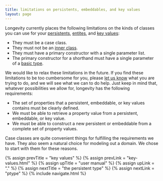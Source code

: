 ```yaml
---
title: limitations on persistents, embeddables, and key values
layout: page
---
```


Longevity currently places the following limitations on the kinds of
classes you can use for your [persistents](persistent), [entites](entities), and
[key values](key-values.html):

- They must be a case class.
- They must not be an [inner class](http://docs.scala-lang.org/tutorials/tour/inner-classes.html).
- They must have a primary constructor with a single parameter list.
- The primary constructor for a shorthand must have a single parameter
  of a [basic type](basics.html).

We would like to relax these limitations in the future. If you find
these limitations to be too cumbersome for you, please [let us
know](http://longevityframework.github.io/longevity/discussions.html)
what you are trying to do, and we will see what we can to do help.
Just keep in mind that, whatever possibilities we allow for, longevity
has the following requirements:

- The set of properties that a persistent, embeddable, or key values contains must be clearly defined.
- We must be able to retrieve a property value from a persistent,
  embeddable, or key value.
- We must be able to construct a new persistent or embeddable from a complete set of property values.

Case classes are quite convenient things for fulfilling the
requirements we have. They also seem a natural choice for modeling out
a domain. We chose to start with them for these reasons.

{% assign prevTitle = "key values" %}
{% assign prevLink = "key-values.html" %}
{% assign upTitle = "user manual" %}
{% assign upLink = "." %}
{% assign nextTitle = "the persistent type" %}
{% assign nextLink = "ptype" %}
{% include navigate.html %}
